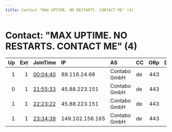 ```yaml
---
title: Contact "MAX UPTIME. NO RESTARTS. CONTACT ME" (4)
---
```


# Contact: "MAX UPTIME. NO RESTARTS. CONTACT ME" (4)

|   Up |   Ext | JoinTime                                                                                              | IP              | AS           | CC   |   ORp |   Dirp | OS    | Version   | Nickname   |   eFamMembers |
|-----:|------:|:------------------------------------------------------------------------------------------------------|:----------------|:-------------|:-----|------:|-------:|:------|:----------|:-----------|--------------:|
|    1 |     1 | [00:04:40](https://nusenu.github.io/OrNetStats/w/relay/EAB6B7C5915EA186A715CED3539558C74CF6B892.html) | 89.116.24.68    | Contabo GmbH | de   |   443 |      0 | Linux | 0.4.7.13  | Quido      |            10 |
|    0 |     1 | [21:55:33](https://nusenu.github.io/OrNetStats/w/relay/A738C8255F2BE52643E675EF6AEE465EF56E612C.html) | 45.88.223.151   | Contabo GmbH | de   |   443 |      0 | Linux | 0.4.7.13  | Quido      |             1 |
|    1 |     1 | [22:23:22](https://nusenu.github.io/OrNetStats/w/relay/61A8AA477E06BA07445265F06BE68CD51ACEDA7D.html) | 45.88.223.151   | Contabo GmbH | de   |   443 |      0 | Linux | 0.4.7.13  | Quido      |            10 |
|    1 |     1 | [23:34:39](https://nusenu.github.io/OrNetStats/w/relay/407C3987ED64DEE5569D00B2EA679EF076BA14D4.html) | 149.102.156.165 | Contabo GmbH | de   |   443 |      0 | Linux | 0.4.7.13  | Quido      |            10 |
